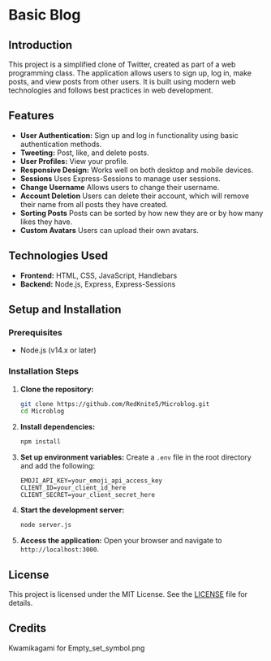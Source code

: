 # Basic Blog

## Introduction
This project is a simplified clone of Twitter, created as part of a web programming class. The application allows users to sign up, log in, make posts, and view posts from other users. It is built using modern web technologies and follows best practices in web development.

## Features
- **User Authentication:** Sign up and log in functionality using basic authentication methods.
- **Tweeting:** Post, like, and delete posts.
- **User Profiles:** View your profile.
- **Responsive Design:** Works well on both desktop and mobile devices.
- **Sessions** Uses Express-Sessions to manage user sessions.
- **Change Username** Allows users to change their username.
- **Account Deletion** Users can delete their account, which will remove their name from all posts they have created.
- **Sorting Posts** Posts can be sorted by how new they are or by how many likes they have.
- **Custom Avatars** Users can upload their own avatars.

## Technologies Used
- **Frontend:** HTML, CSS, JavaScript, Handlebars
- **Backend:** Node.js, Express, Express-Sessions

## Setup and Installation

### Prerequisites
- Node.js (v14.x or later)

### Installation Steps
1. **Clone the repository:**
   ```bash
   git clone https://github.com/RedKnite5/Microblog.git
   cd Microblog
   ```

2. **Install dependencies:**
   ```bash
   npm install
   ```

3. **Set up environment variables:**
   Create a `.env` file in the root directory and add the following:
   ```plaintext
   EMOJI_API_KEY=your_emoji_api_access_key
   CLIENT_ID=your_client_id_here
   CLIENT_SECRET=your_client_secret_here
   ```

4. **Start the development server:**
   ```bash
   node server.js
   ```

5. **Access the application:**
   Open your browser and navigate to `http://localhost:3000`.

## License
This project is licensed under the MIT License. See the [LICENSE](LICENSE) file for details.

## Credits
Kwamikagami for Empty_set_symbol.png
